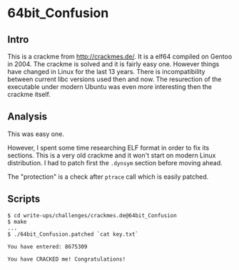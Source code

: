 # 64bit_Confusion

## Intro

This is a crackme from http://crackmes.de/. It is a elf64 compiled on Gentoo in 2004. The crackme is solved and it is fairly easy one. However things have changed in Linux for the last 13 years. There is incompatibility between current libc versions used then and now. The resurection of the executable under modern Ubuntu was even more interesting then the crackme itself.

## Analysis

This was easy one. 

However, I spent some time researching ELF format in order to fix its sections. This is a very old crackme and it won't start on modern Linux distribution. I had to patch first the `.dynsym` section before moving ahead.

The "protection" is a check after `ptrace` call which is easily patched.

## Scripts

    $ cd write-ups/challenges/crackmes.de@64bit_Confusion
    $ make
    ...
    $ ./64bit_Confusion.patched `cat key.txt`

    You have entered: 8675309

    You have CRACKED me! Congratulations!
